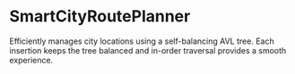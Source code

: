 # SmartCityRoutePlanner
Efficiently manages city locations using a self-balancing AVL tree. Each insertion keeps the tree balanced and in-order traversal provides a smooth experience.
